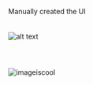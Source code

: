 Manually created the UI</br>
</br>
</br>
![alt text](https://img.shields.io/badge/Build-1.0.0-%2520)
</br>
</br>
#   
![imageiscool](https://i.ibb.co/8LVDXrVn/fps.gif)
